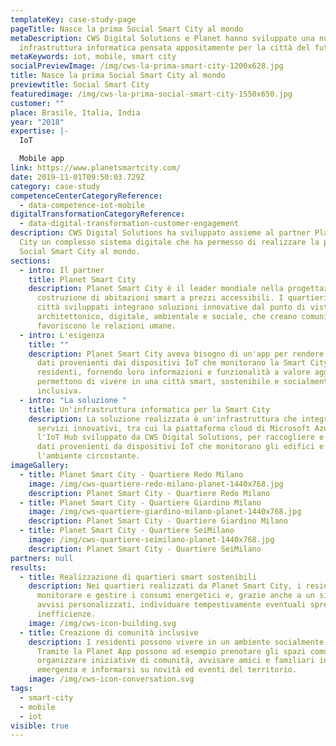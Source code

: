```yaml
---
templateKey: case-study-page
pageTitle: Nasce la prima Social Smart City al mondo
metaDescription: CWS Digital Solutions e Planet hanno sviluppato una nuova
  infrastruttura informatica pensata appositamente per la città del futuro
metaKeywords: iot, mobile, smart city
socialPreviewImage: /img/cws-la-prima-smart-city-1200x628.jpg
title: Nasce la prima Social Smart City al mondo
previewtitle: Social Smart City
featuredimage: /img/cws-la-prima-social-smart-city-1550x650.jpg
customer: ""
place: Brasile, Italia, India
year: "2018"
expertise: |-
  IoT

  Mobile app
link: https://www.planetsmartcity.com/
date: 2019-11-01T09:50:03.729Z
category: case-study
competenceCenterCategoryReference:
  - data-competence-iot-mobile
digitalTransformationCategoryReference:
  - data-digital-transformation-customer-engagement
description: CWS Digital Solutions ha sviluppato assieme al partner Planet Smart
  City un complesso sistema digitale che ha permesso di realizzare la prima
  Social Smart City al mondo.
sections:
  - intro: Il partner
    title: Planet Smart City
    description: Planet Smart City è il leader mondiale nella progettazione e
      costruzione di abitazioni smart a prezzi accessibili. I quartieri e le
      città sviluppati integrano soluzioni innovative dal punto di vista
      architettonico, digitale, ambientale e sociale, che creano comunità e
      favoriscono le relazioni umane.
  - intro: L'esigenza
    title: ""
    description: Planet Smart City aveva bisogno di un'app per rendere fruibili i
      dati provenienti dai dispositivi IoT che monitorano la Smart City ai
      residenti, fornendo loro informazioni e funzionalità a valore aggiunto che
      permettono di vivere in una città smart, sostenibile e socialmente
      inclusiva.
  - intro: "La soluzione "
    title: Un'infrastruttura informatica per la Smart City
    description: La soluzione realizzata è un'infrastruttura che integra diversi
      servizi innovativi, tra cui la piattaforma cloud di Microsoft Azure e
      l'IoT Hub sviluppato da CWS Digital Solutions, per raccogliere e gestire i
      dati provenienti da dispositivi IoT che monitorano gli edifici e
      l'ambiente circostante.
imageGallery:
  - title: Planet Smart City - Quartiere Redo Milano
    image: /img/cws-quartiere-redo-milano-planet-1440x768.jpg
    description: Planet Smart City - Quartiere Redo Milano
  - title: Planet Smart City - Quartiere Giardino Milano
    image: /img/cws-quartiere-giardino-milano-planet-1440x768.jpg
    description: Planet Smart City - Quartiere Giardino Milano
  - title: Planet Smart City - Quartiere SeiMilano
    image: /img/cws-quartiere-seimilano-planet-1440x768.jpg
    description: Planet Smart City - Quartiere SeiMilano
partners: null
results:
  - title: Realizzazione di quartieri smart sostenibili
    description: Nei quartieri realizzati da Planet Smart City, i residenti possono
      monitorare e gestire i consumi energetici e, grazie anche a un sistema di
      avvisi personalizzati, individuare tempestivamente eventuali sprechi ed
      inefficienze.
    image: /img/cws-icon-building.svg
  - title: Creazione di comunità inclusive
    description: I residenti possono vivere in un ambiente socialmente inclusivo.
      Tramite la Planet App possono ad esempio prenotare gli spazi comuni per
      organizzare iniziative di comunità, avvisare amici e familiari in caso di
      emergenza e informarsi su novità ed eventi del territorio.
    image: /img/cws-icon-conversation.svg
tags:
  - smart-city
  - mobile
  - iot
visible: true
---
```

